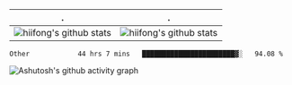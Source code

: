  . | .
--- | --- 
![hiifong's github stats](https://github-readme-stats.vercel.app/api?username=hiifong&show_icons=true&include_all_commits=true) | ![hiifong's github stats](https://github-readme-stats.vercel.app/api/top-langs/?username=hiifong&layout=compact)
<!--START_SECTION:waka-->

```text
Other            44 hrs 7 mins   ███████████████████████▓░   94.08 %
```

<!--END_SECTION:waka-->
![Ashutosh's github activity graph](https://activity-graph.herokuapp.com/graph?username=hiifong&theme=react-dark)
